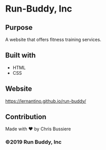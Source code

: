 # Run-Buddy, Inc

## Purpose
A website that offers fitness training services.

## Built with 
* HTML
* CSS

## Website
https://lernantino.github.io/run-buddy/

## Contribution
Made with ❤️ by Chris Bussiere

### ©️2019 Run Buddy, Inc 
